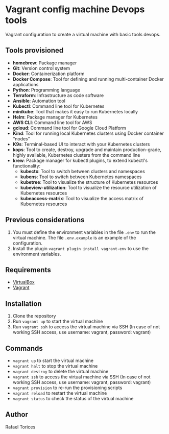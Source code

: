 # Vagrant config machine Devops tools

Vagrant configuration to create a virtual machine with basic tools devops.

## Tools provisioned

- **homebrew**: Package manager
- **Git**: Version control system
- **Docker**: Containerization platform
- **Docker Compose**: Tool for defining and running multi-container Docker applications
- **Python**: Programming language
- **Terraform**: Infrastructure as code software
- **Ansible**: Automation tool
- **Kubectl**: Command line tool for Kubernetes
- **minikube**: Tool that makes it easy to run Kubernetes locally
- **Helm**: Package manager for Kubernetes
- **AWS CLI**: Command line tool for AWS
- **gcloud**: Command line tool for Google Cloud Platform
- **Kind**: Tool for running local Kubernetes clusters using Docker container “nodes”
- **K9s**: Terminal-based UI to interact with your Kubernetes clusters
- **kops**: Tool to create, destroy, upgrade and maintain production-grade, highly available, Kubernetes clusters from the command line
- **krew**: Package manager for kubectl plugins, to extend kubectl's functionality:
  - **kubectx**: Tool to switch between clusters and namespaces
  - **kubens**: Tool to switch between Kubernetes namespaces
  - **kubetree**: Tool to visualize the structure of Kubernetes resources
  - **kubeview-utilization**: Tool to visualize the resource utilization of Kubernetes resources
  - **kubeaccess-matrix**: Tool to visualize the access matrix of Kubernetes resources


## Previous considerations

1. You must define the environment variables in the file ```.env``` to run the virtual machine. The file ```.env.example``` is an example of the configuration.
2. Install the plugin ```vagrant plugin install vagrant-env``` to use the environment variables.

## Requirements

- [VirtualBox](https://www.virtualbox.org/)
- [Vagrant](https://www.vagrantup.com/)
  
## Installation

1. Clone the repository
2. Run `vagrant up` to start the virtual machine
3. Run `vagrant ssh` to access the virtual machine via SSH (In case of not working SSH access, use username: vagrant, password: vagrant)

## Commands

- `vagrant up` to start the virtual machine
- `vagrant halt` to stop the virtual machine
- `vagrant destroy` to delete the virtual machine
- `vagrant ssh` to access the virtual machine via SSH (In case of not working SSH access, use username: vagrant, password: vagrant)
- `vagrant provision` to re-run the provisioning scripts
- `vagrant reload` to restart the virtual machine
- `vagrant status` to check the status of the virtual machine

## Author

Rafael Torices
